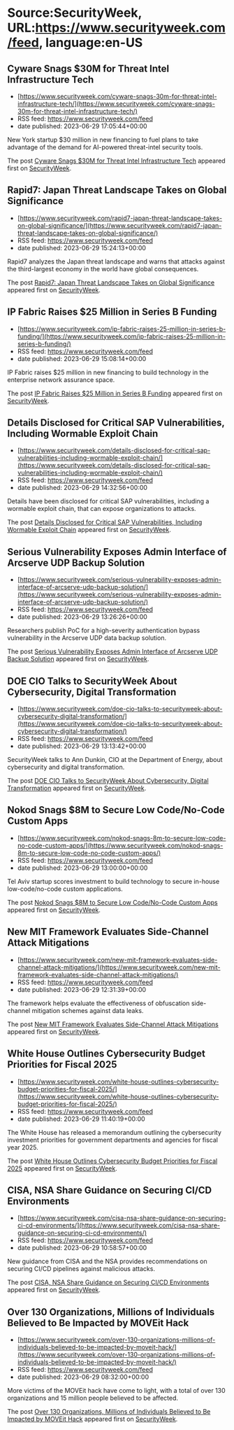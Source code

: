 # Source:SecurityWeek, URL:https://www.securityweek.com/feed, language:en-US

## Cyware Snags $30M for Threat Intel Infrastructure Tech
 - [https://www.securityweek.com/cyware-snags-30m-for-threat-intel-infrastructure-tech/](https://www.securityweek.com/cyware-snags-30m-for-threat-intel-infrastructure-tech/)
 - RSS feed: https://www.securityweek.com/feed
 - date published: 2023-06-29 17:05:44+00:00

<p>New York startup $30 million in new financing to fuel plans to take advantage of the demand for AI-powered threat-intel security tools.</p>
<p>The post <a href="https://www.securityweek.com/cyware-snags-30m-for-threat-intel-infrastructure-tech/" rel="nofollow">Cyware Snags $30M for Threat Intel Infrastructure Tech</a> appeared first on <a href="https://www.securityweek.com" rel="nofollow">SecurityWeek</a>.</p>

## Rapid7: Japan Threat Landscape Takes on Global Significance
 - [https://www.securityweek.com/rapid7-japan-threat-landscape-takes-on-global-significance/](https://www.securityweek.com/rapid7-japan-threat-landscape-takes-on-global-significance/)
 - RSS feed: https://www.securityweek.com/feed
 - date published: 2023-06-29 15:24:13+00:00

<p>Rapid7 analyzes the Japan threat landscape and warns that attacks against the third-largest economy in the world have global consequences.</p>
<p>The post <a href="https://www.securityweek.com/rapid7-japan-threat-landscape-takes-on-global-significance/" rel="nofollow">Rapid7: Japan Threat Landscape Takes on Global Significance</a> appeared first on <a href="https://www.securityweek.com" rel="nofollow">SecurityWeek</a>.</p>

## IP Fabric Raises $25 Million in Series B Funding
 - [https://www.securityweek.com/ip-fabric-raises-25-million-in-series-b-funding/](https://www.securityweek.com/ip-fabric-raises-25-million-in-series-b-funding/)
 - RSS feed: https://www.securityweek.com/feed
 - date published: 2023-06-29 15:08:14+00:00

<p>IP Fabric raises $25 million in new financing to build technology in the enterprise network assurance space.</p>
<p>The post <a href="https://www.securityweek.com/ip-fabric-raises-25-million-in-series-b-funding/" rel="nofollow">IP Fabric Raises $25 Million in Series B Funding</a> appeared first on <a href="https://www.securityweek.com" rel="nofollow">SecurityWeek</a>.</p>

## Details Disclosed for Critical SAP Vulnerabilities, Including Wormable Exploit Chain
 - [https://www.securityweek.com/details-disclosed-for-critical-sap-vulnerabilities-including-wormable-exploit-chain/](https://www.securityweek.com/details-disclosed-for-critical-sap-vulnerabilities-including-wormable-exploit-chain/)
 - RSS feed: https://www.securityweek.com/feed
 - date published: 2023-06-29 14:32:56+00:00

<p>Details have been disclosed for critical SAP vulnerabilities, including a wormable exploit chain, that can expose organizations to attacks.</p>
<p>The post <a href="https://www.securityweek.com/details-disclosed-for-critical-sap-vulnerabilities-including-wormable-exploit-chain/" rel="nofollow">Details Disclosed for Critical SAP Vulnerabilities, Including Wormable Exploit Chain</a> appeared first on <a href="https://www.securityweek.com" rel="nofollow">SecurityWeek</a>.</p>

## Serious Vulnerability Exposes Admin Interface of Arcserve UDP Backup Solution
 - [https://www.securityweek.com/serious-vulnerability-exposes-admin-interface-of-arcserve-udp-backup-solution/](https://www.securityweek.com/serious-vulnerability-exposes-admin-interface-of-arcserve-udp-backup-solution/)
 - RSS feed: https://www.securityweek.com/feed
 - date published: 2023-06-29 13:26:26+00:00

<p>Researchers publish PoC for a high-severity authentication bypass vulnerability in the Arcserve UDP data backup solution.</p>
<p>The post <a href="https://www.securityweek.com/serious-vulnerability-exposes-admin-interface-of-arcserve-udp-backup-solution/" rel="nofollow">Serious Vulnerability Exposes Admin Interface of Arcserve UDP Backup Solution</a> appeared first on <a href="https://www.securityweek.com" rel="nofollow">SecurityWeek</a>.</p>

## DOE CIO Talks to SecurityWeek About Cybersecurity, Digital Transformation
 - [https://www.securityweek.com/doe-cio-talks-to-securityweek-about-cybersecurity-digital-transformation/](https://www.securityweek.com/doe-cio-talks-to-securityweek-about-cybersecurity-digital-transformation/)
 - RSS feed: https://www.securityweek.com/feed
 - date published: 2023-06-29 13:13:42+00:00

<p>SecurityWeek talks to Ann Dunkin, CIO at the Department of Energy, about cybersecurity and digital transformation.</p>
<p>The post <a href="https://www.securityweek.com/doe-cio-talks-to-securityweek-about-cybersecurity-digital-transformation/" rel="nofollow">DOE CIO Talks to SecurityWeek About Cybersecurity, Digital Transformation</a> appeared first on <a href="https://www.securityweek.com" rel="nofollow">SecurityWeek</a>.</p>

## Nokod Snags $8M to Secure Low Code/No-Code Custom Apps
 - [https://www.securityweek.com/nokod-snags-8m-to-secure-low-code-no-code-custom-apps/](https://www.securityweek.com/nokod-snags-8m-to-secure-low-code-no-code-custom-apps/)
 - RSS feed: https://www.securityweek.com/feed
 - date published: 2023-06-29 13:00:00+00:00

<p>Tel Aviv startup scores investment to build technology to secure in-house low-code/no-code custom applications.</p>
<p>The post <a href="https://www.securityweek.com/nokod-snags-8m-to-secure-low-code-no-code-custom-apps/" rel="nofollow">Nokod Snags $8M to Secure Low Code/No-Code Custom Apps</a> appeared first on <a href="https://www.securityweek.com" rel="nofollow">SecurityWeek</a>.</p>

## New MIT Framework Evaluates Side-Channel Attack Mitigations
 - [https://www.securityweek.com/new-mit-framework-evaluates-side-channel-attack-mitigations/](https://www.securityweek.com/new-mit-framework-evaluates-side-channel-attack-mitigations/)
 - RSS feed: https://www.securityweek.com/feed
 - date published: 2023-06-29 12:31:39+00:00

<p>The framework helps evaluate the effectiveness of obfuscation side-channel mitigation schemes against data leaks.</p>
<p>The post <a href="https://www.securityweek.com/new-mit-framework-evaluates-side-channel-attack-mitigations/" rel="nofollow">New MIT Framework Evaluates Side-Channel Attack Mitigations</a> appeared first on <a href="https://www.securityweek.com" rel="nofollow">SecurityWeek</a>.</p>

## White House Outlines Cybersecurity Budget Priorities for Fiscal 2025
 - [https://www.securityweek.com/white-house-outlines-cybersecurity-budget-priorities-for-fiscal-2025/](https://www.securityweek.com/white-house-outlines-cybersecurity-budget-priorities-for-fiscal-2025/)
 - RSS feed: https://www.securityweek.com/feed
 - date published: 2023-06-29 11:40:19+00:00

<p>The White House has released a memorandum outlining the cybersecurity investment priorities for government departments and agencies for fiscal year 2025.</p>
<p>The post <a href="https://www.securityweek.com/white-house-outlines-cybersecurity-budget-priorities-for-fiscal-2025/" rel="nofollow">White House Outlines Cybersecurity Budget Priorities for Fiscal 2025</a> appeared first on <a href="https://www.securityweek.com" rel="nofollow">SecurityWeek</a>.</p>

## CISA, NSA Share Guidance on Securing CI/CD Environments
 - [https://www.securityweek.com/cisa-nsa-share-guidance-on-securing-ci-cd-environments/](https://www.securityweek.com/cisa-nsa-share-guidance-on-securing-ci-cd-environments/)
 - RSS feed: https://www.securityweek.com/feed
 - date published: 2023-06-29 10:58:57+00:00

<p>New guidance from CISA and the NSA provides recommendations on securing CI/CD pipelines against malicious attacks.</p>
<p>The post <a href="https://www.securityweek.com/cisa-nsa-share-guidance-on-securing-ci-cd-environments/" rel="nofollow">CISA, NSA Share Guidance on Securing CI/CD Environments</a> appeared first on <a href="https://www.securityweek.com" rel="nofollow">SecurityWeek</a>.</p>

## Over 130 Organizations, Millions of Individuals Believed to Be Impacted by MOVEit Hack
 - [https://www.securityweek.com/over-130-organizations-millions-of-individuals-believed-to-be-impacted-by-moveit-hack/](https://www.securityweek.com/over-130-organizations-millions-of-individuals-believed-to-be-impacted-by-moveit-hack/)
 - RSS feed: https://www.securityweek.com/feed
 - date published: 2023-06-29 08:32:00+00:00

<p>More victims of the MOVEit hack have come to light, with a total of over 130 organizations and 15 million people believed to be affected.</p>
<p>The post <a href="https://www.securityweek.com/over-130-organizations-millions-of-individuals-believed-to-be-impacted-by-moveit-hack/" rel="nofollow">Over 130 Organizations, Millions of Individuals Believed to Be Impacted by MOVEit Hack</a> appeared first on <a href="https://www.securityweek.com" rel="nofollow">SecurityWeek</a>.</p>

